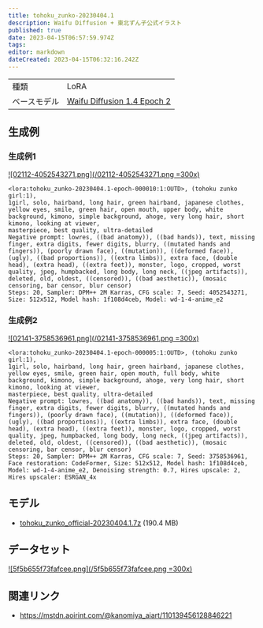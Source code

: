 ```yaml
---
title: tohoku_zunko-20230404.1
description: Waifu Diffusion + 東北ずん子公式イラスト
published: true
date: 2023-04-15T06:57:59.974Z
tags: 
editor: markdown
dateCreated: 2023-04-15T06:32:16.242Z
---
```


|||
|:--|:--|
|種類|LoRA|
|ベースモデル|[Waifu Diffusion 1.4 Epoch 2](/waifu_diffusion)|

## 生成例

### 生成例1

[![02112-4052543271.png](/02112-4052543271.png =300x)](/02112-4052543271.png)

```
<lora:tohoku_zunko-20230404.1-epoch-000010:1:OUTD>, (tohoku zunko girl:1),
1girl, solo, hairband, long hair, green hairband, japanese clothes, yellow eyes, smile, green hair, open mouth, upper body, white background, kimono, simple background, ahoge, very long hair, short kimono, looking at viewer,
masterpiece, best quality, ultra-detailed
Negative prompt: lowres, ((bad anatomy)), ((bad hands)), text, missing finger, extra digits, fewer digits, blurry, ((mutated hands and fingers)), (poorly drawn face), ((mutation)), ((deformed face)), (ugly), ((bad proportions)), ((extra limbs)), extra face, (double head), (extra head), ((extra feet)), monster, logo, cropped, worst quality, jpeg, humpbacked, long body, long neck, ((jpeg artifacts)), deleted, old, oldest, ((censored)), ((bad aesthetic)), (mosaic censoring, bar censor, blur censor)
Steps: 20, Sampler: DPM++ 2M Karras, CFG scale: 7, Seed: 4052543271, Size: 512x512, Model hash: 1f108d4ceb, Model: wd-1-4-anime_e2
```

### 生成例2

[![02141-3758536961.png](/02141-3758536961.png =300x)](/02141-3758536961.png)

```
<lora:tohoku_zunko-20230404.1-epoch-000005:1:OUTD>, (tohoku zunko girl:1),
1girl, solo, hairband, long hair, green hairband, japanese clothes, yellow eyes, smile, green hair, open mouth, full body, white background, kimono, simple background, ahoge, very long hair, short kimono, looking at viewer,
masterpiece, best quality, ultra-detailed
Negative prompt: lowres, ((bad anatomy)), ((bad hands)), text, missing finger, extra digits, fewer digits, blurry, ((mutated hands and fingers)), (poorly drawn face), ((mutation)), ((deformed face)), (ugly), ((bad proportions)), ((extra limbs)), extra face, (double head), (extra head), ((extra feet)), monster, logo, cropped, worst quality, jpeg, humpbacked, long body, long neck, ((jpeg artifacts)), deleted, old, oldest, ((censored)), ((bad aesthetic)), (mosaic censoring, bar censor, blur censor)
Steps: 20, Sampler: DPM++ 2M Karras, CFG scale: 7, Seed: 3758536961, Face restoration: CodeFormer, Size: 512x512, Model hash: 1f108d4ceb, Model: wd-1-4-anime_e2, Denoising strength: 0.7, Hires upscale: 2, Hires upscaler: ESRGAN_4x
```

## モデル

- [tohoku_zunko_official-20230404.1.7z](https://nc.aoirint.com/s/ic8rpf43kiqHjXP) (190.4 MB)

## データセット

[![5f5b655f73fafcee.png](/5f5b655f73fafcee.png =300x)](/5f5b655f73fafcee.png)


## 関連リンク

- <https://mstdn.aoirint.com/@kanomiya_aiart/110139456128846221>
